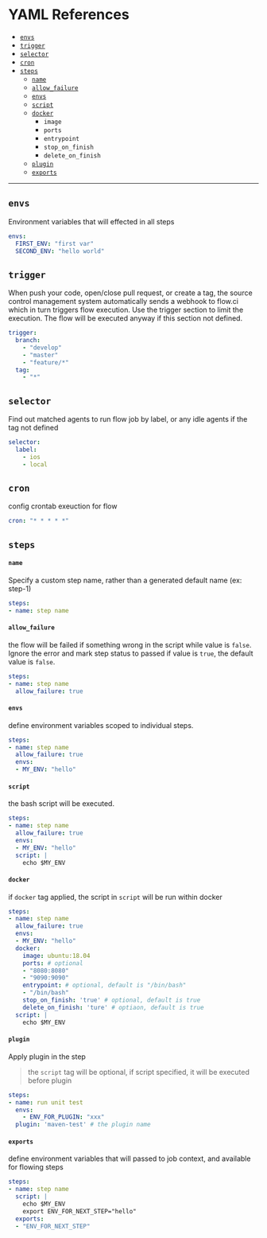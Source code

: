 # YAML References

* [`envs`](##`envs`)
* [`trigger`](##`trigger`)
* [`selector`](##`selector`)
* [`cron`](##`cron`)
* [`steps`](##`steps`)
  * [`name`](####`name`)
  * [`allow_failure`](####`allow_failure`)
  * [`envs`](####`envs`)
  * [`script`](####`script`)
  * [`docker`](####`docker`)
    * `image`
    * `ports`
    * `entrypoint`
    * `stop_on_finish`
    * `delete_on_finish`
  * [`plugin`](####`plugin`)
  * [`exports`](####`exports`)

-----------

## `envs`

Environment variables that will effected in all steps

```yaml
envs:
  FIRST_ENV: "first var"
  SECOND_ENV: "hello world"
```

## `trigger`

When push your code, open/close pull request, or create a tag, the source control management system automatically sends a webhook to flow.ci which in turn triggers flow execution. Use the trigger section to limit the execution. The flow will be executed anyway if this section not defined.
  
```yaml
trigger:
  branch:
    - "develop"
    - "master"
    - "feature/*"
  tag:
    - "*"
```

## `selector`

Find out matched agents to run flow job by label, or any idle agents if the tag not defined

```yaml
selector:
  label:
    - ios
    - local
```

## `cron`

config crontab exeuction for flow

```yaml
cron: "* * * * *"
```

## `steps`

#### `name`

Specify a custom step name, rather than a generated default name (ex: step-1)

```yml
steps:
- name: step name
```

#### `allow_failure`

the flow will be failed if something wrong in the script while value is `false`. Ignore the error and mark step status to passed if value is `true`, the default value is `false`.

```yml
steps:
- name: step name
  allow_failure: true
```

#### `envs`

define environment variables scoped to individual steps.

```yml
steps:
- name: step name
  allow_failure: true
  envs:
  - MY_ENV: "hello"
```

#### `script`

the bash script will be executed.

```yml
steps:
- name: step name
  allow_failure: true
  envs:
  - MY_ENV: "hello"
  script: |
    echo $MY_ENV
```

#### `docker`

if `docker` tag applied, the script in `script` will be run within docker

```yml
steps:
- name: step name
  allow_failure: true
  envs:
  - MY_ENV: "hello"
  docker:
    image: ubuntu:18.04
    ports: # optional
    - "8080:8080"
    - "9090:9090"
    entrypoint: # optional, default is "/bin/bash"
    - "/bin/bash"
    stop_on_finish: 'true' # optional, default is true
    delete_on_finish: 'ture' # optiaon, default is true
  script: |
    echo $MY_ENV
```

#### `plugin`

Apply plugin in the step

> the `script` tag will be optional, if script specified, it will be executed before plugin

```yml
steps:
- name: run unit test
  envs:
    - ENV_FOR_PLUGIN: "xxx"
  plugin: 'maven-test' # the plugin name
```

#### `exports`

define environment variables that will passed to job context, and available for flowing steps

```yml
steps:
- name: step name
  script: |
    echo $MY_ENV
    export ENV_FOR_NEXT_STEP="hello"
  exports:
  - "ENV_FOR_NEXT_STEP"
```
